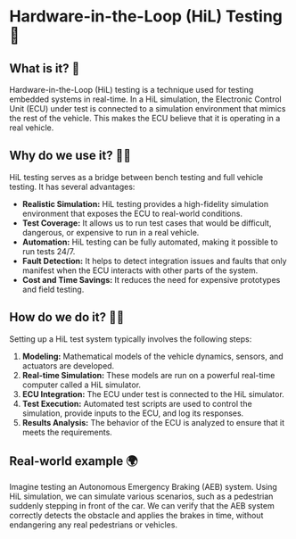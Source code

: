 # Hardware-in-the-Loop (HiL) Testing 🔄

## What is it? 🤔

Hardware-in-the-Loop (HiL) testing is a technique used for testing embedded systems in real-time. In a HiL simulation, the Electronic Control Unit (ECU) under test is connected to a simulation environment that mimics the rest of the vehicle. This makes the ECU believe that it is operating in a real vehicle.

## Why do we use it? 🤷‍♂️

HiL testing serves as a bridge between bench testing and full vehicle testing. It has several advantages:

*   **Realistic Simulation:** HiL testing provides a high-fidelity simulation environment that exposes the ECU to real-world conditions.
*   **Test Coverage:** It allows us to run test cases that would be difficult, dangerous, or expensive to run in a real vehicle.
*   **Automation:** HiL testing can be fully automated, making it possible to run tests 24/7.
*   **Fault Detection:** It helps to detect integration issues and faults that only manifest when the ECU interacts with other parts of the system.
*   **Cost and Time Savings:** It reduces the need for expensive prototypes and field testing.

## How do we do it? 👨‍💻

Setting up a HiL test system typically involves the following steps:

1.  **Modeling:** Mathematical models of the vehicle dynamics, sensors, and actuators are developed.
2.  **Real-time Simulation:** These models are run on a powerful real-time computer called a HiL simulator.
3.  **ECU Integration:** The ECU under test is connected to the HiL simulator.
4.  **Test Execution:** Automated test scripts are used to control the simulation, provide inputs to the ECU, and log its responses.
5.  **Results Analysis:** The behavior of the ECU is analyzed to ensure that it meets the requirements.

## Real-world example 🌍

Imagine testing an Autonomous Emergency Braking (AEB) system. Using HiL simulation, we can simulate various scenarios, such as a pedestrian suddenly stepping in front of the car. We can verify that the AEB system correctly detects the obstacle and applies the brakes in time, without endangering any real pedestrians or vehicles.

